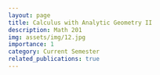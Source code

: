 ```yaml
---
layout: page
title: Calculus with Analytic Geometry II
description: Math 201
img: assets/img/12.jpg
importance: 1
category: Current Semester
related_publications: true
---
```



